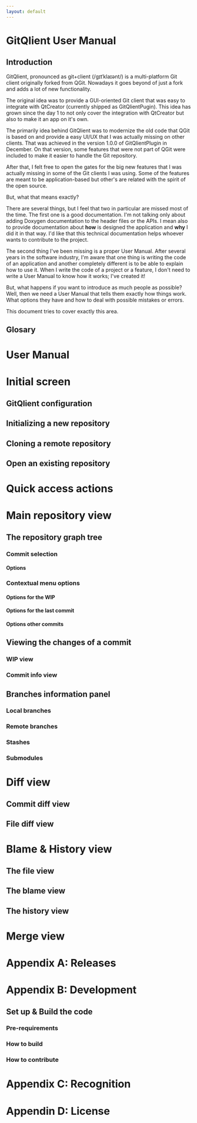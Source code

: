 ```yaml
---
layout: default
---
```


# GitQlient User Manual

## Introduction

GitQlient, pronounced as git+client (/gɪtˈklaɪənt/) is a multi-platform Git client originally forked from QGit. Nowadays it goes beyond of just a fork and adds a lot of new functionality.

The original idea was to provide a GUI-oriented Git client that was easy to integrate with QtCreator (currently shipped as GitQlientPugin). This idea has grown since the day 1 to not only cover the integration with QtCreator but also to make it an app on it's own.

The primarily idea behind GitQlient was to modernize the old code that QGit is based on and provide a easy UI/UX that I was actually missing on other clients. That was achieved in the version 1.0.0 of GitQlientPlugin in December. On that version, some features that were not part of QGit were included to make it easier to handle the Git repository.

After that, I felt free to open the gates for the big new features that I was actually missing in some of the Git clients I was using. Some of the features are meant to be application-based but other's are related with the spirit of the open source.

But, what that means exactly?

There are several things, but I feel that two in particular are missed most of the time. The first one is a good documentation. I'm not talking only about adding Doxygen documentation to the header files or the APIs. I mean also to provide documentation about **how** is designed the application and **why** I did it in that way. I'd like that this technical documentation helps whoever wants to contribute to the project.

The second thing I've been missing is a proper User Manual. After several years in the software industry, I'm aware that one thing is writing the code of an application and another completely different is to be able to explain how to use it. When I write the code of a project or a feature, I don't need to write a User Manual to know how it works; I've created it!

But, what happens if you want to introduce as much people as possible? Well, then we need a User Manual that tells them exactly how things work. What options they have and how to deal with possible mistakes or errors.

This document tries to cover exactly this area.

## Glosary

# User Manual

# Initial screen

## GitQlient configuration

## Initializing a new repository

## Cloning a remote repository

## Open an existing repository

# Quick access actions

# Main repository view

## The repository graph tree

### Commit selection

#### Options

### Contextual menu options

#### Options for the WIP

#### Options for the last commit

#### Options other commits

## Viewing the changes of a commit

### WIP view

### Commit info view

## Branches information panel

### Local branches

### Remote branches

### Stashes

### Submodules

# Diff view

## Commit diff view

## File diff view

# Blame & History view

## The file view

## The blame view

## The history view

# Merge view

# Appendix A: Releases

# Appendix B: Development

## Set up & Build the code

### Pre-requirements

### How to build

### How to contribute

# Appendix C: Recognition

# Appendin D: License